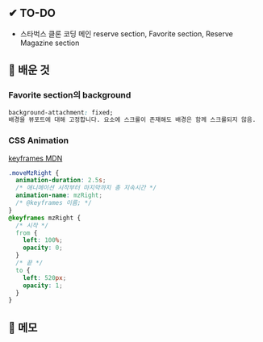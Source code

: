 ## ✔ TO-DO

- 스타벅스 클론 코딩 메인 reserve section, Favorite section, Reserve Magazine section

## 💾 배운 것

### Favorite section의 background

```css
background-attachment: fixed;
배경을 뷰포트에 대해 고정합니다. 요소에 스크롤이 존재해도 배경은 함께 스크롤되지 않음.
```

### CSS Animation

[keyframes MDN](https://developer.mozilla.org/ko/docs/Web/CSS/@keyframes)

```css
.moveMzRight {
  animation-duration: 2.5s;
  /* 애니메이션 시작부터 마지막까지 총 지속시간 */
  animation-name: mzRight;
  /* @keyframes 이름; */
}
@keyframes mzRight {
  /* 시작 */
  from {
    left: 100%;
    opacity: 0;
  }
  /* 끝 */
  to {
    left: 520px;
    opacity: 1;
  }
}
```

## 📝 메모
